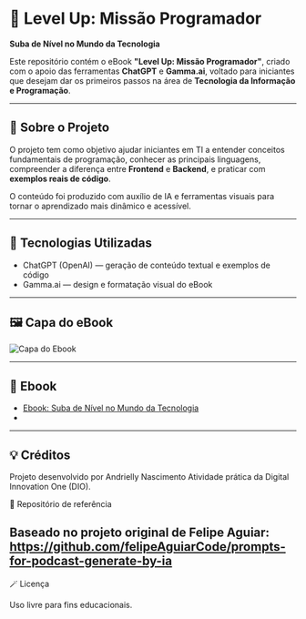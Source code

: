 # 🚀 Level Up: Missão Programador
**Suba de Nível no Mundo da Tecnologia**

Este repositório contém o eBook **"Level Up: Missão Programador"**, criado com o apoio das ferramentas **ChatGPT** e **Gamma.ai**, voltado para iniciantes que desejam dar os primeiros passos na área de **Tecnologia da Informação e Programação**.

---

## 📘 Sobre o Projeto
O projeto tem como objetivo ajudar iniciantes em TI a entender conceitos fundamentais de programação, conhecer as principais linguagens, compreender a diferença entre **Frontend** e **Backend**, e praticar com **exemplos reais de código**.

O conteúdo foi produzido com auxílio de IA e ferramentas visuais para tornar o aprendizado mais dinâmico e acessível.

---

## 🧩 Tecnologias Utilizadas
- ChatGPT (OpenAI) — geração de conteúdo textual e exemplos de código  
- Gamma.ai — design e formatação visual do eBook  

---

## 🖼️ Capa do eBook
![Capa do Ebook](assets/capa.png)

---

## 📗 Ebook
- [Ebook: Suba de Nível no Mundo da Tecnologia](ebook/Ebook-Suba-de-Nivel-no-Mundo-da-Tecnologia.pdf)
- 
---

## 💡 Créditos
Projeto desenvolvido por Andrielly Nascimento Atividade prática da Digital Innovation One (DIO).


🔗 Repositório de referência

Baseado no projeto original de Felipe Aguiar:
https://github.com/felipeAguiarCode/prompts-for-podcast-generate-by-ia
---

🪄 Licença

Uso livre para fins educacionais.
